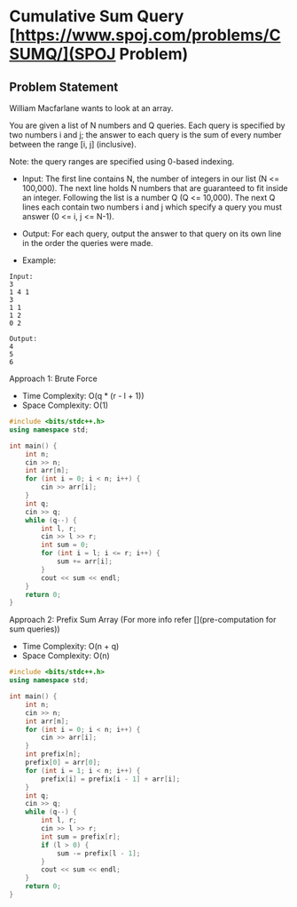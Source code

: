 # Cumulative Sum Query [https://www.spoj.com/problems/CSUMQ/](SPOJ Problem)

## Problem Statement
William Macfarlane wants to look at an array.

You are given a list of N numbers and Q queries. Each query is specified by two numbers i and j; the answer to each query is the sum of every number between the range [i, j] (inclusive).

Note: the query ranges are specified using 0-based indexing.

- Input:
The first line contains N, the number of integers in our list (N <= 100,000). The next line holds N numbers that are guaranteed to fit inside an integer. Following the list is a number Q (Q <= 10,000). The next Q lines each contain two numbers i and j which specify a query you must answer (0 <= i, j <= N-1).

- Output:
For each query, output the answer to that query on its own line in the order the queries were made.

- Example:
```
Input:
3
1 4 1
3
1 1
1 2
0 2

Output:
4
5
6
```

Approach 1: Brute Force

- Time Complexity: O(q * (r - l + 1))
- Space Complexity: O(1)

```cpp
#include <bits/stdc++.h>
using namespace std;

int main() {
    int n;
    cin >> n;
    int arr[n];
    for (int i = 0; i < n; i++) {
        cin >> arr[i];
    }
    int q;
    cin >> q;
    while (q--) {
        int l, r;
        cin >> l >> r;
        int sum = 0;
        for (int i = l; i <= r; i++) {
            sum += arr[i];
        }
        cout << sum << endl;
    }
    return 0;
}
```

Approach 2: Prefix Sum Array (For more info refer [](pre-computation for sum queries))

- Time Complexity: O(n + q)
- Space Complexity: O(n)

```cpp
#include <bits/stdc++.h>
using namespace std;

int main() {
    int n;
    cin >> n;
    int arr[n];
    for (int i = 0; i < n; i++) {
        cin >> arr[i];
    }
    int prefix[n];
    prefix[0] = arr[0];
    for (int i = 1; i < n; i++) {
        prefix[i] = prefix[i - 1] + arr[i];
    }
    int q;
    cin >> q;
    while (q--) {
        int l, r;
        cin >> l >> r;
        int sum = prefix[r];
        if (l > 0) {
            sum -= prefix[l - 1];
        }
        cout << sum << endl;
    }
    return 0;
}
```

